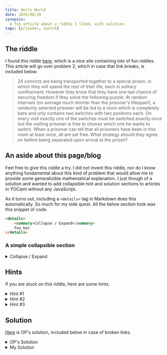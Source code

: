 ```yaml
---
title: Hello World
date: 2025/08/28
synopsis:
  A fun article about a riddle I liked, with solution.
tags: [prisoner, switch]
---
```


## The riddle

I found this riddle [here](https://www.tcm.phy.cam.ac.uk/~sea31/puzzle.html),
which is a nice site containing lots of fun riddles. This article will go over
problem 2, which in case that link breaks, is included below.

> 24 convicts are being transported together to a special prison, in which they
> will spend the rest of their life, each in solitary confinement. However they
> know that they have one last chance of securing freedom if they solve the
> following puzzle: At random intervals (on average much shorter than the
> prisoner's lifespan!), a randomly selected prisoner will be led to a room which
> is completely bare and only contains two switches with two positions each. On
> every visit exactly one of the switches must be switched exactly once but the
> visiting prisoner is free to choose which one he wants to switch. When a
> prisoner can tell that all prisoners have been in this room at least once, all
> are set free. What strategy should they agree on before being separated upon
> arrival at the prison?

## An aside about this page/blog

Feel free to give this riddle a try. I did not invent this riddle, nor do I know
anything fundamental about this kind of problem that would allow me to provide
some generalizible mathematical explanation. I just though of a solution and
wanted to add collapsible hint and solution sections to articles in YOCaml
without any JavaScript.

As it turns out, including a `<details>` tag in Markdown does this automatically.
So much for my side quest. All the below section took was this snippet of code.

```html
<details>
    <summary>Collapse / Expand</summary>
    Foo bar
</details>
```

### A simple collapsible section

<details>
    <summary>Collapse / Expand</summary>
    Foo bar
</details>

## Hints

If you are stuck on this riddle, here are some hints.

<details>
    <summary>Hint #1</summary>
    It might be useful to thing of the state of the switches as four nodes connected in a square,
    like this.

    A ---- B
    |      |
    |      |
    D ---- C
</details>

<details>
    <summary>Hint #2</summary>
    A prisoner must be able to tell that all prisoners have been in this room at least once.
    It does not specify how many must be able to tell.
</details>

<details>
    <summary>Hint #3</summary>
    The solution will work for an arbitrary number of prisoners. The number 24 is a red herring.
</details>

## Solution

[Here](https://www.tcm.phy.cam.ac.uk/~sea31/sol2.htm) is OP's solution, included below in case of broken links.

<details>
    <summary>OP's Solution</summary>
    Call the switches A and B (where the prisoners agree a way of distinguishing the switches unambiguously). One particular prisoner is designated to operate as follows: Every time he finds the A switch in the 'down' position he switches it 'up' and counts these occurrences. If he finds it in the 'up' position, he switches the B switch (regardless of its position). All others operate on the switches as follows: If they find switch A in the 'up' position, they switch it to 'down'. However, if they have already operated on switch A twice before in this manner, or if they find it 'down', they switch the other switch, B once (regardless of its position). When the one designated prisoner operating only on switch A has counted 47 occurrences of switch A being in the down position he knows that all have been in the room at least once.
</details>

<details>
    <summary>My Solution</summary>

    A ---- B
    |      |
    |      |
    D ---- C

    We can imagine the switches as this graph. It has four distinct states, and only allows accessing two other states from a given state.
    For this explanation, let A and B may be called the top positions, and C and D may be called the bottom positions.

    The strategy they agree on is to designate one prisoner as the "counter" and all other prisoners as the "others". Here are the rules they specify:
    - if the counter finds the state in the bottom positions, keep the state in the bottom positions (by performing either C -> D or D -> C).
    - if an other find the state in the top positions, keep the state in the top positions (by performing either A -> B or B -> A).
    - if the counter finds the state in the top positions, move the state to the bottom positions (by performing either A -> D or B -> C)
    - if the other finds the state in the bottom positions:
      - if they have _never_ before moved the state to the top positions, move the state to the top positions (by performing either D -> A or C -> D).
      - if they _have_ moved the state to the top positions, keep the state in the bottom positions (by performing either C -> D or D -> C).


  The intuition here is that only an "other" who has never done so before may move the switch from the bottom to the top position, so each time the counter sees the state in the top position, he's certain a new unique person has entered the room.

  This assumes the switches start in the bottom positions. I'll think more about what it looks like for arbitrary start positions.

</details>
